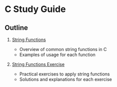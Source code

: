 # C Study Guide

## Outline

1. [String Functions](<1 String Functions Usages.md>)

   - Overview of common string functions in C
   - Examples of usage for each function

2. [String Functions Exercise](<2 String Exercise.md>)
   - Practical exercises to apply string functions
   - Solutions and explanations for each exercise
